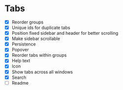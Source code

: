 # Tabs

- [X] Reorder groups
- [X] Unique ids for duplicate tabs
- [X] Position fixed sidebar and header for better scrolling
- [X] Make sidebar scrollable
- [X] Persistence
- [X] Popover
- [X] Reorder tabs within groups
- [X] Help text
- [X] Icon
- [X] Show tabs across all windows
- [X] Search
- [ ] Readme
